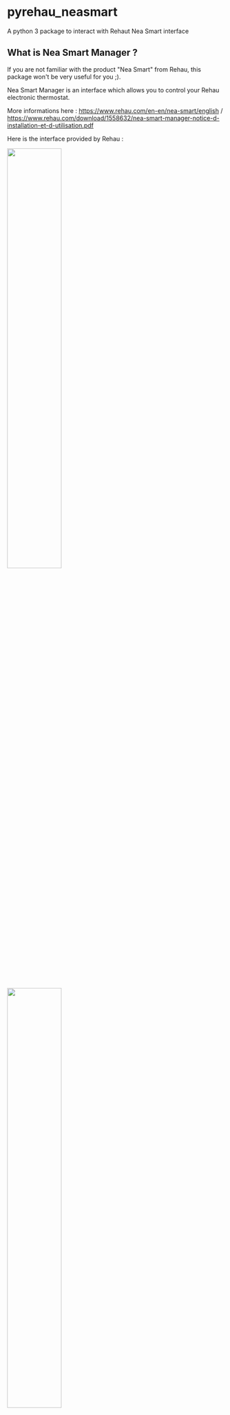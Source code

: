 # pyrehau_neasmart

A python 3 package to interact with Rehaut Nea Smart interface

## What is Nea Smart Manager ?

If you are not familiar with the product "Nea Smart" from Rehau, this package won't be very useful for you ;).

Nea Smart Manager is an interface which allows you to control your Rehau electronic thermostat.

More informations here : https://www.rehau.com/en-en/nea-smart/english / https://www.rehau.com/download/1558632/nea-smart-manager-notice-d-installation-et-d-utilisation.pdf

Here is the interface provided by Rehau :

<img src="misc/images/neasmart_1.png" width="50%" />

<img src="misc/images/neasmart_2.png" width="50%" />

The problem : Nea Smart doesn't expose any public API. We need to play with the Nea Smart interface. If you check your web console, you'll see this : http://neasmart_ip/data/cyclic.xml. It's an XML file with all the information you need. If you want to do some changes, you can post an XML form to /data/changes.xml, with no authentication.

Basically, this python package is a wrapper for this weird API.

## Installation

`pip install pyrehau_neasmart`

## Changelog

See CHANGELOG.md

## To Do / Done :

- [x] Wrapper for xml documents
- [x] Get HEAT AREAS
- [ ] Get IODEVICES
- [ ] Get heatareas's schedules
- [x] Modify (POST) some informations (modify the heat area's wanted temperature)
- [ ] Logs ?
- [ ] Feel free to submit an issue ;).

## Usage

Set the right IP address, and nothig more.

By default, properties will be refreshed by querying NeaSmart only if last refresh was more than 1 second ago. Pass "auto_update=False"  to disable that behavior (in which case you'll need to call update_status() yourself).

```
from pyrehau_neasmart import RehauNeaSmart

rh = RehauNeaSmart('192.168.1.18')
# rh = RehauNeaSmart('192.168.1.18', auto_update=False)
```

### List of heatareas

```
>>> rh.heatareas()
[<pyrehau_neasmart.RehauNeaSmartHeatarea object at 0x7f634adf6860>, <pyrehau_neasmart.RehauNeaSmartHeatarea object at 0x7f634adf65f8>, <pyrehau_neasmart.RehauNeaSmartHeatarea object at 0x7f634adf6668>, <pyrehau_neasmart.RehauNeaSmartHeatarea object at 0x7f634adf66a0>, <pyrehau_neasmart.RehauNeaSmartHeatarea object at 0x7f634adf6630>]

# See below for RehauNeaSmartHeatarea object
```

### Select a heatarea and get informations

```
>>> my_heatarea = rh.heatareas()[0]

>>> my_heatarea.status
{ 'heatarea_mode': '2',
  'heatarea_name': 'ChBlanche',
  'heatarea_state': '0',
  'islocked': '0',
  'party': '0',
  'party_remainingtime': '0',
  'presence': '0',
  'program_source': '0',
  'program_week': '1',
  'program_weekend': '1',
  't_actual': '22.0',
  't_actual_ext': '22.0',
  't_target': '18.0',
  't_target_base': '18.0'}
```

Every property you'll get in status in directly callable :

```
>>> my_heatarea.t_actual
'23.4'
>>> my_heatarea.program_week
'2'
```

### Change the target temperature for a heatarea

```
>>> ha = rh.heatareas()[4]
>>> ha.set_t_target(18)
```

### Change the heat area mode for a heatarea

| HEAT AREA MDOE VALUE  | DESCRIPTION |
| ------------- | ------------- |
| 0  | AUTO mode  |
| 1  | COMFORT mode  |
| 2  | ECO mode  |

```
>>> ha = rh.heatareas()[4]
>>> ha.set_heatarea_mode(2)
```
